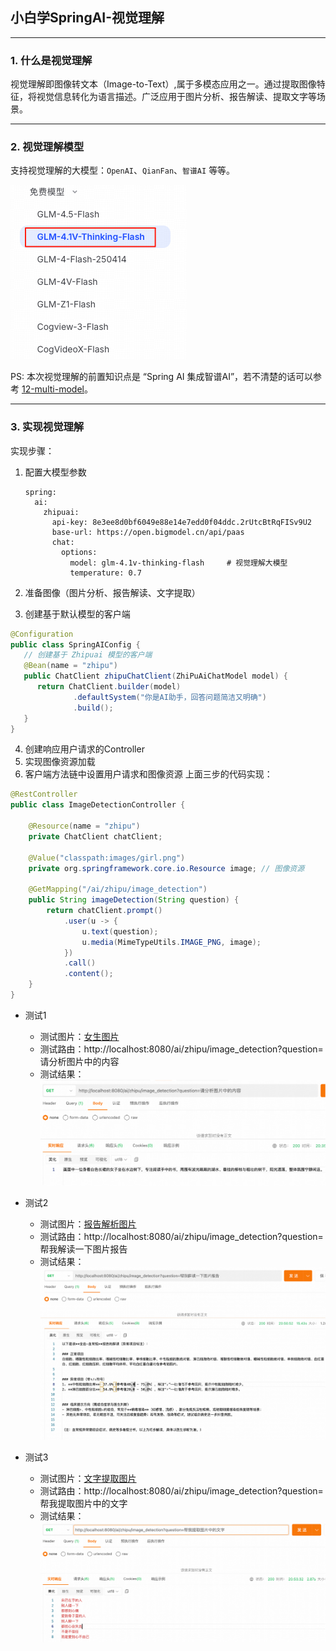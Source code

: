 ## 小白学SpringAI-视觉理解

---

### 1. 什么是视觉理解

视觉理解即图像转文本（Image-to-Text）,属于多模态应用之一。通过提取图像特征，将视觉信息转化为语言描述。广泛应用于图片分析、报告解读、提取文字等场景。

---

### 2. 视觉理解模型

支持视觉理解的大模型：`OpenAI`、`QianFan`、`智谱AI` 等等。

![free-models.png](images/16/free-models.png)

PS: 本次视觉理解的前置知识点是 “Spring AI 集成智谱AI”，若不清楚的话可以参考 [12-multi-model](./12-multi-model.MD)。

---

### 3. 实现视觉理解
实现步骤：

1. 配置大模型参数

    ```
    spring:
      ai:
        zhipuai:
          api-key: 8e3ee8d0bf6049e88e14e7edd0f04ddc.2rUtcBtRqFISv9U2
          base-url: https://open.bigmodel.cn/api/paas
          chat:
            options:
              model: glm-4.1v-thinking-flash     # 视觉理解大模型
              temperature: 0.7
    ```

2. 准备图像（图片分析、报告解读、文字提取）
3. 创建基于默认模型的客户端
```java
@Configuration
public class SpringAIConfig {
   // 创建基于 Zhipuai 模型的客户端
   @Bean(name = "zhipu")
   public ChatClient zhipuChatClient(ZhiPuAiChatModel model) {
      return ChatClient.builder(model)
              .defaultSystem("你是AI助手，回答问题简洁又明确")
              .build();
   }
}
```
4. 创建响应用户请求的Controller
5. 实现图像资源加载
6. 客户端方法链中设置用户请求和图像资源
上面三步的代码实现：

```java
@RestController
public class ImageDetectionController {

    @Resource(name = "zhipu")
    private ChatClient chatClient;

    @Value("classpath:images/girl.png")
    private org.springframework.core.io.Resource image; // 图像资源

    @GetMapping("/ai/zhipu/image_detection")
    public String imageDetection(String question) {
        return chatClient.prompt()
            .user(u -> {
                u.text(question);
                u.media(MimeTypeUtils.IMAGE_PNG, image);
            })
            .call()
            .content();
    }
}
```
* 测试1
  * 测试图片：[女生图片](images/16/girl.png)
  * 测试路由：http://localhost:8080/ai/zhipu/image_detection?question=请分析图片中的内容
  * 测试结果：![女生图片解析结果](images/16/girl-image-result.png)
   
* 测试2
  * 测试图片：[报告解析图片](images/16/report.png)
  * 测试路由：http://localhost:8080/ai/zhipu/image_detection?question=帮我解读一下图片报告
  * 测试结果：![报告解析结果](images/16/report-image-result.png)
* 测试3
  * 测试图片：[文字提取图片](images/16/text.png)
  * 测试路由：http://localhost:8080/ai/zhipu/image_detection?question=帮我提取图片中的文字
  * 测试结果：![文字提取结果](images/16/text-image-result.png)

